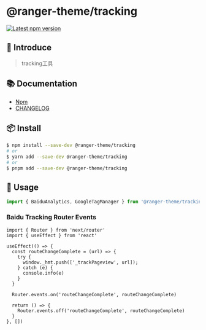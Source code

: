 # @ranger-theme/tracking

<p>
  <a href='https://www.npmjs.com/package/@ranger-theme/tracking'><img src='https://img.shields.io/npm/v/@ranger-theme/tracking.svg' alt='Latest npm version'></a>
</p>

## 🎉 Introduce

> tracking工具

## 📚 Documentation

- [Npm](https://www.npmjs.com/package/@ranger-theme/tracking)
- [CHANGELOG](CHANGELOG.md)

## 📦 Install

```bash
$ npm install --save-dev @ranger-theme/tracking
# or
$ yarn add --save-dev @ranger-theme/tracking
# or
$ pnpm add --save-dev @ranger-theme/tracking
```

## 🔨 Usage

```js
import { BaiduAnalytics, GoogleTagManager } from '@ranger-theme/tracking'
```

### Baidu Tracking Router Events
```tsx
import { Router } from 'next/router'
import { useEffect } from 'react'

useEffect(() => {
  const routeChangeComplete = (url) => {
    try {
      window._hmt.push(['_trackPageview', url]);
    } catch (e) {
      console.info(e)
    }
  }

  Router.events.on('routeChangeComplete', routeChangeComplete)

  return () => {
    Router.events.off('routeChangeComplete', routeChangeComplete)
  }
}, [])

```
